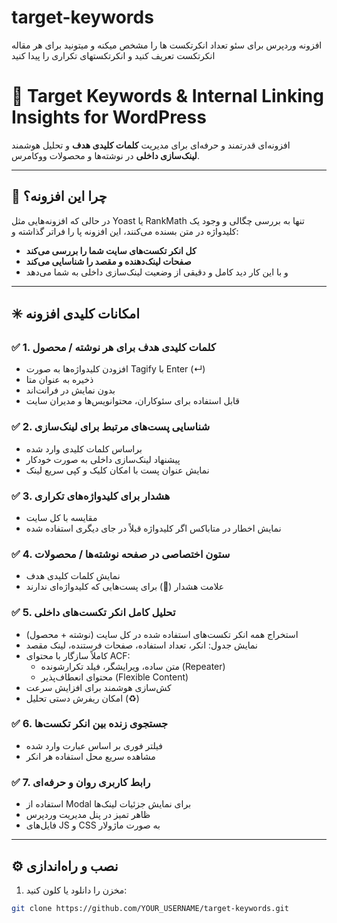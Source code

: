 # target-keywords
افزونه وردپرس برای سئو تعداد انکرتکست ها را مشخص میکنه و میتونید برای هر مقاله انکرتکست تعریف کنید و انکرتکستهای تکراری را پیدا کنید
# 🎯 Target Keywords & Internal Linking Insights for WordPress

افزونه‌ای قدرتمند و حرفه‌ای برای مدیریت **کلمات کلیدی هدف** و تحلیل هوشمند **لینک‌سازی داخلی** در نوشته‌ها و محصولات ووکامرس.

---

## 🚀 چرا این افزونه؟

در حالی که افزونه‌هایی مثل Yoast یا RankMath تنها به بررسی چگالی و وجود یک کلیدواژه در متن بسنده می‌کنند، این افزونه پا را فراتر گذاشته و:
- **کل انکر تکست‌های سایت شما را بررسی می‌کند**
- **صفحات لینک‌دهنده و مقصد را شناسایی می‌کند**
- و با این کار دید کامل و دقیقی از وضعیت لینک‌سازی داخلی به شما می‌دهد

---

## ✳️ امکانات کلیدی افزونه

### ✅ 1. کلمات کلیدی هدف برای هر نوشته / محصول
- افزودن کلیدواژه‌ها به صورت Tagify با Enter (↵)
- ذخیره به عنوان متا
- بدون نمایش در فرانت‌اند
- قابل استفاده برای سئوکاران، محتوانویس‌ها و مدیران سایت

### ✅ 2. شناسایی پست‌های مرتبط برای لینک‌سازی
- براساس کلمات کلیدی وارد شده
- پیشنهاد لینک‌سازی داخلی به صورت خودکار
- نمایش عنوان پست با امکان کلیک و کپی سریع لینک

### ✅ 3. هشدار برای کلیدواژه‌های تکراری
- مقایسه با کل سایت
- نمایش اخطار در متاباکس اگر کلیدواژه قبلاً در جای دیگری استفاده شده

### ✅ 4. ستون اختصاصی در صفحه نوشته‌ها / محصولات
- نمایش کلمات کلیدی هدف
- علامت هشدار (🔴) برای پست‌هایی که کلیدواژه‌ای ندارند

### ✅ 5. تحلیل کامل انکر تکست‌های داخلی
- استخراج همه انکر تکست‌های استفاده شده در کل سایت (نوشته + محصول)
- نمایش جدول: انکر، تعداد استفاده، صفحات فرستنده، لینک مقصد
- کاملاً سازگار با محتوای ACF:
  - متن ساده، ویرایشگر، فیلد تکرارشونده (Repeater)
  - محتوای انعطاف‌پذیر (Flexible Content)
- کش‌سازی هوشمند برای افزایش سرعت
- امکان ریفرش دستی تحلیل (♻️)

### ✅ 6. جستجوی زنده بین انکر تکست‌ها
- فیلتر فوری بر اساس عبارت وارد شده
- مشاهده سریع محل استفاده هر انکر

### ✅ 7. رابط کاربری روان و حرفه‌ای
- استفاده از Modal برای نمایش جزئیات لینک‌ها
- ظاهر تمیز در پنل مدیریت وردپرس
- فایل‌های JS و CSS به صورت ماژولار

---

## ⚙️ نصب و راه‌اندازی

1. مخزن را دانلود یا کلون کنید:
```bash
git clone https://github.com/YOUR_USERNAME/target-keywords.git
